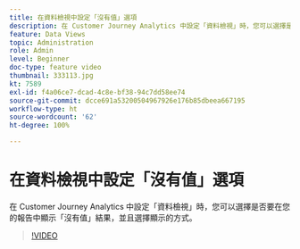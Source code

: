 ```yaml
---
title: 在資料檢視中設定「沒有值」選項
description: 在 Customer Journey Analytics 中設定「資料檢視」時，您可以選擇是否要在您的報告中顯示「沒有值」結果，並且選擇顯示的方式。
feature: Data Views
topic: Administration
role: Admin
level: Beginner
doc-type: feature video
thumbnail: 333113.jpg
kt: 7589
exl-id: f4a06ce7-dcad-4c8e-bf38-94c7dd58ee74
source-git-commit: dcce691a53200504967926e176b85dbeea667195
workflow-type: ht
source-wordcount: '62'
ht-degree: 100%

---
```


# 在資料檢視中設定「沒有值」選項

在 Customer Journey Analytics 中設定「資料檢視」時，您可以選擇是否要在您的報告中顯示「沒有值」結果，並且選擇顯示的方式。

>[!VIDEO](https://video.tv.adobe.com/v/333113/?quality=12&learn=on)
